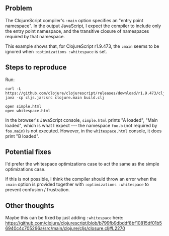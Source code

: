 ## Problem

The ClojureScript compiler's `:main` option specifies an "entry point namespace".
In the output JavaScript, I expect the compiler to include only the entry point namespace, and the transitive closure of namespaces required by that namespace.

This example shows that, for ClojureScript r1.9.473, the `:main` seems to be ignored when `:optimizations :whitespace` is set.


## Steps to reproduce

Run:

    curl -L https://github.com/clojure/clojurescript/releases/download/r1.9.473/cljs.jar
    java -cp cljs.jar:src clojure.main build.clj

    open simple.html
    open whitespace.html

In the browser's JavaScript console, `simple.html` prints "A loaded", "Main loaded", which is what I expect --- the namespace `foo.b` (not required by `foo.main`) is not executed.
However, in the `whitespace.html` console, it does print "B loaded".


## Potential fixes

I'd prefer the whitespace optimizations case to act the same as the simple optimizations case.

If this is not possible, I think the compiler should throw an error when the `:main` option is provided together with `:optimizations :whitespace` to prevent confusion / frustration.


## Other thoughts

Maybe this can be fixed by just adding `:whitespace` here: https://github.com/clojure/clojurescript/blob/b799fb9dbddf8bf10815df01b56940c4c705296a/src/main/clojure/cljs/closure.clj#L2270
